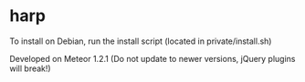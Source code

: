 # harp

To install on Debian, run the install script (located in private/install.sh)

Developed on Meteor 1.2.1 (Do not update to newer versions, jQuery plugins will break!)

